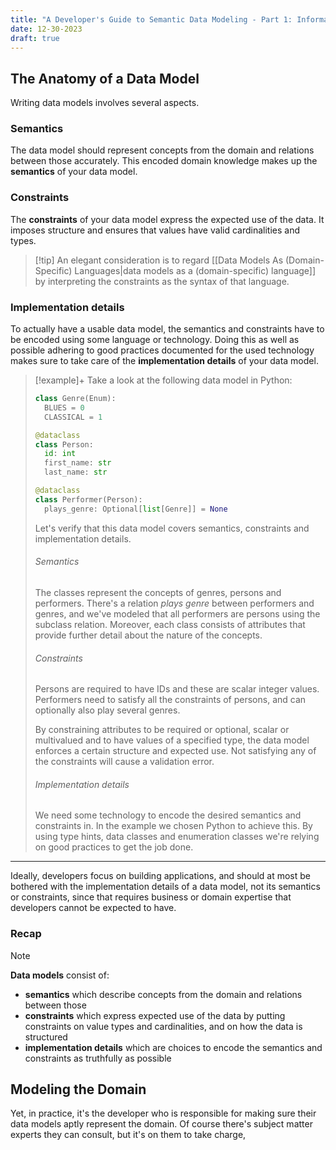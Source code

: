```yaml
---
title: "A Developer's Guide to Semantic Data Modeling - Part 1: Information Models"
date: 12-30-2023
draft: true
---
```


## The Anatomy of a Data Model
Writing data models involves several aspects.
### Semantics
The data model should represent concepts from the domain and relations between those accurately. This encoded domain knowledge makes up the **semantics** of your data model.
### Constraints
The **constraints** of your data model express the expected use of the data. It imposes structure and ensures that values have valid cardinalities and types.

> [!tip] An elegant consideration is to regard [[Data Models As (Domain-Specific) Languages|data models as a (domain-specific) language]] by interpreting the constraints as the syntax of that language.
### Implementation details
To actually have a usable data model, the semantics and constraints have to be encoded using some language or technology. Doing this as well as possible adhering to good practices documented for the used technology makes sure to take care of the **implementation details** of your data model.

> [!example]+
> Take a look at the following data model in Python:
> 
> ```python
> class Genre(Enum):
>	BLUES = 0
>	CLASSICAL = 1
>
> @dataclass
> class Person:
>	id: int
>	first_name: str
>	last_name: str
>
> @dataclass
> class Performer(Person):
>	plays_genre: Optional[list[Genre]] = None
>```
>
> Let's verify that this data model covers semantics, constraints and implementation details.
>
> ###### Semantics
 > The classes represent the concepts of genres, persons and performers. There's a relation *plays genre* between performers and genres, and we've modeled that all performers are persons using the subclass relation. Moreover, each class consists of attributes that provide further detail about the nature of the concepts.
>
> ###### Constraints
> Persons are required to have IDs and these are scalar integer values. Performers need to satisfy all the constraints of persons, and can optionally also play several genres.
>
> By constraining attributes to be required or optional, scalar or multivalued and to have values of a specified type, the data model enforces a certain structure and expected use. Not satisfying any of the constraints will cause a validation error.
>
> ###### Implementation details
> We need some technology to encode the desired semantics and constraints in. In the example we chosen Python to achieve this. By using type hints, data classes and enumeration classes we're relying on good practices to get the job done.

---

Ideally, developers focus on building applications, and should at most be bothered with the implementation details of a data model, not its semantics or constraints, since that requires business or domain expertise that developers cannot be expected to have.

### Recap
> [!note]
> **Data models** consist of:
> * **semantics** which describe concepts from the domain and relations between those
> * **constraints** which express expected use of the data by putting constraints on value types and cardinalities, and on how the data is structured
> * **implementation details** which are choices to encode the semantics and constraints as truthfully as possible

## Modeling the Domain

Yet, in practice, it's the developer who is responsible for making sure their data models aptly represent the domain. Of course there's subject matter experts they can consult, but it's on them to take charge, 

